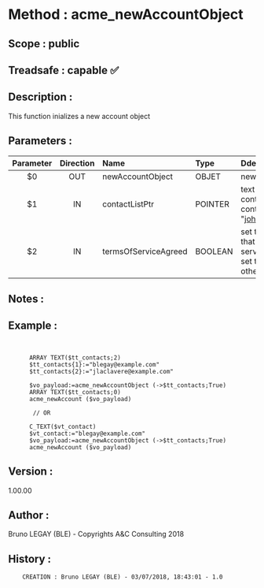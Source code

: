 ﻿# **Method :** acme_newAccountObject## **Scope :** public## **Treadsafe :** capable ✅ ## **Description :** This function inializes a new account object## **Parameters :** | Parameter | Direction | Name | Type | Ddescription | |:----:|:----:|:----|:----|:----| | $0 | OUT | newAccountObject | OBJET | new account object | | $1 | IN | contactListPtr | POINTER | text or text array containing emails of contacts (e.g. "john@example.com") | | $2 | IN | termsOfServiceAgreed | BOOLEAN | set to TRUE to say that the "terms of service are agreed", set to FALSE otherwise | ## **Notes :** ## **Example :** ```            ARRAY TEXT($tt_contacts;2)      $tt_contacts{1}:="blegay@example.com"      $tt_contacts{2}:="jlaclavere@example.com"            $vo_payload:=acme_newAccountObject (->$tt_contacts;True)      ARRAY TEXT($tt_contacts;0)      acme_newAccount ($vo_payload)             // OR            C_TEXT($vt_contact)      $vt_contact:="blegay@example.com"      $vo_payload:=acme_newAccountObject (->$tt_contacts;True)      acme_newAccount ($vo_payload)```## **Version :** 1.00.00## **Author :** Bruno LEGAY (BLE) - Copyrights A&C Consulting 2018## **History :**          CREATION : Bruno LEGAY (BLE) - 03/07/2018, 18:43:01 - 1.0